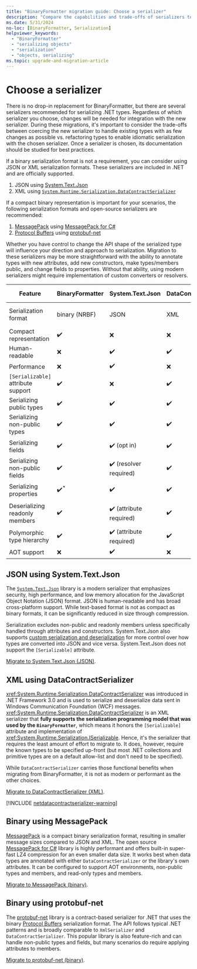 ```yaml
---
title: "BinaryFormatter migration guide: Choose a serializer"
description: "Compare the capabilities and trade-offs of serializers to choose a replacement for BinaryFormatter."
ms.date: 5/31/2024
no-loc: [BinaryFormatter, Serialization]
helpviewer_keywords:
  - "BinaryFormatter"
  - "serializing objects"
  - "serialization"
  - "objects, serializing"
ms.topic: upgrade-and-migration-article
---
```


# Choose a serializer

There is no drop-in replacement for BinaryFormatter, but there are several serializers recommended for serializing .NET types. Regardless of which serializer you choose, changes will be needed for integration with the new serializer. During these migrations, it's important to consider the trade-offs between coercing the new serializer to handle existing types with as few changes as possible vs. refactoring types to enable idiomatic serialization with the chosen serializer. Once a serializer is chosen, its documentation should be studied for best practices.

If a binary serialization format is not a requirement, you can consider using JSON or XML serialization formats. These serializers are included in .NET and are officially supported.

1. JSON using [System.Text.Json](./migrate-to-system-text-json.md)
2. XML using [`System.Runtime.Serialization.DataContractSerializer`](./migrate-to-datacontractserializer.md)

If a compact binary representation is important for your scenarios, the following serialization formats and open-source serializers are recommended:

1. [MessagePack](https://msgpack.org/) using [MessagePack for C#](./migrate-to-messagepack.md)
2. [Protocol Buffers](https://protobuf.dev/) using [protobuf-net](./migrate-to-protobuf-net.md)

Whether you have control to change the API shape of the serialized type will influence your direction and approach to serialization. Migration to these serializers may be more straightforward with the ability to annotate types with new attributes, add new constructors, make types/members public, and change fields to properties. Without that ability, using modern serializers might require implementation of custom converters or resolvers.

| Feature                                        | BinaryFormatter  | System.Text.Json        | DataContractSerializer | MessagePack for C#       | protobuf-net                      |
|------------------------------------------------|------------------|-------------------------|------------------------|--------------------------|-----------------------------------|
| Serialization format                           | binary (NRBF)    | JSON                    | XML                    | binary (MessagePack)     | binary (Protocol Buffers)         |
| Compact representation                         | ✔️              | ❌                      | ❌                    | ✔️                       | ✔️                               |
| Human-readable                                 | ❌️              | ✔️                      | ✔️                    | ❌️                       | ❌️                               |
| Performance                                    | ❌️              | ✔️                      | ❌                    | ✔️                       | ✔️                               |
| `[Serializable]` attribute support             | ✔️              | ❌                      | ✔️                    | ❌                       | ❌                               |
| Serializing public types                       | ✔️              | ✔️                      | ✔️                    | ✔️                       | ✔️                               |
| Serializing non-public types                   | ✔️              | ✔️                      | ✔️                    | ✔️ (resolver required)   | ✔️                               |
| Serializing fields                             | ✔️              | ✔️ (opt in)             | ✔️                    | ✔️ (attribute required)  | ✔️ (attribute required)          |
| Serializing non-public fields                  | ✔️              | ✔️ (resolver required)  | ✔️                    | ✔️ (resolver required)   | ✔️ (attribute required)          |
| Serializing properties                         | ✔️<sup>*</sup>  | ✔️                      | ✔️                    | ✔️ (attribute required)  | ✔️ (attribute required)          |
| Deserializing readonly members                 | ✔️              | ✔️ (attribute required) | ✔️                    | ✔️                       | ✔️ (parameterless ctor required) |
| Polymorphic type hierarchy                     | ✔️              | ✔️ (attribute required) | ✔️                    | ✔️ (attribute required)  | ✔️ (attribute required)          |
| AOT support                                    | ❌️              | ✔️                      | ❌                    | ✔️                       | ❌ (planned)                     |

## JSON using System.Text.Json

The [`System.Text.Json`](../system-text-json/overview.md) library is a modern serializer that emphasizes security, high performance, and low memory allocation for the JavaScript Object Notation (JSON) format. JSON is human-readable and has broad cross-platform support. While text-based format is not as compact as binary formats, it can be significantly reduced in size through compression.

Serialization excludes non-public and readonly members unless specifically handled through attributes and constructors. System.Text.Json also supports [custom serialization and deserialization](../system-text-json/custom-contracts.md) for more control over how types are converted into JSON and vice versa. System.Text.Json does not support the `[Serializable]` attribute.

[Migrate to System.Text.Json (JSON)](./migrate-to-system-text-json.md).

## XML using DataContractSerializer

<xref:System.Runtime.Serialization.DataContractSerializer> was introduced in .NET Framework 3.0 and is used to serialize and deserialize data sent in Windows Communication Foundation (WCF) messages. <xref:System.Runtime.Serialization.DataContractSerializer> is an XML serializer that **fully supports the serialization programming model that was used by the `BinaryFormatter`**, which means it honors the `[Serializable]` attribute and implementation of <xref:System.Runtime.Serialization.ISerializable>. Hence, it's the serializer that requires the least amount of effort to migrate to. It does, however, require the known types to be specified up-front (but most .NET collections and primitive types are on a default allow-list and don't need to be specified).

While `DataContractSerializer` carries those functional benefits when migrating from BinaryFormatter, it is not as modern or performant as the other choices.

[Migrate to DataContractSerializer (XML)](./migrate-to-datacontractserializer.md).

[!INCLUDE [netdatacontractserializer-warning](../../../../includes/netdatacontractserializer-warning.md)]

## Binary using MessagePack

[MessagePack](https://msgpack.org/) is a compact binary serialization format, resulting in smaller message sizes compared to JSON and XML. The open source [MessagePack for C#](https://github.com/MessagePack-CSharp/MessagePack-CSharp) library is highly performant and offers built-in super-fast LZ4 compression for an even smaller data size. It works best when data types are annotated with either `DataContractSerializer` or the library's own attributes. It can be configured to support AOT environments, non-public types and members, and read-only types and members.

[Migrate to MessagePack (binary)](./migrate-to-messagepack.md).

## Binary using protobuf-net

The [protobuf-net](https://github.com/protobuf-net/protobuf-net) library is a contract-based serializer for .NET that uses the binary [Protocol Buffers](https://protobuf.dev) serialization format. The API follows typical .NET patterns and is broadly comparable to `XmlSerializer` and `DataContractSerializer`. This popular library is also feature-rich and can handle non-public types and fields, but many scenarios do require applying attributes to members.

[Migrate to protobuf-net (binary)](./migrate-to-protobuf-net.md).
